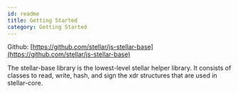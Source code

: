 ```yaml
---
id: readme
title: Getting Started
category: Getting Started
---
```


Github: [https://github.com/stellar/js-stellar-base](https://github.com/stellar/js-stellar-base)

The stellar-base library is the lowest-level stellar helper library.  It consists of classes
to read, write, hash, and sign the xdr structures that are used in stellar-core.